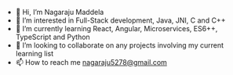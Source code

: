 - 👋 Hi, I’m Nagaraju Maddela
- 👀 I’m interested in Full-Stack development, Java, JNI, C and C++
- 🌱 I’m currently learning React, Angular, Microservices, ES6++, TypeScript and Python
- 💞️ I’m looking to collaborate on any projects involving my current learning list
- 📫 How to reach me nagaraju5278@gmail.com

<!---
nagaraju5278/nagaraju5278 is a ✨ special ✨ repository because its `README.md` (this file) appears on your GitHub profile.
You can click the Preview link to take a look at your changes.
--->
